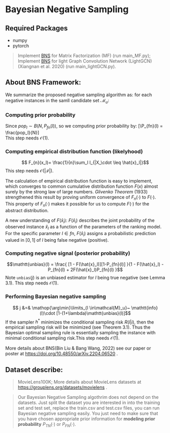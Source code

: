 # Bayesian Negative Sampling

## Required Packages
- numpy
- pytorch
>Implement [BNS](https://doi.org/10.48550/arXiv.2204.06520) for Matrix Factorization (MF) (run main_MF.py); <br>
>Implement [BNS](https://doi.org/10.48550/arXiv.2204.06520) for light Graph Convolution Network (LightGCN) (Xiangnan et al. 2020) (run main_lightGCN.py).

## About BNS Framework:
We summarize the proposed negative sampling algorithm as: for each negative instances in the samll candidate set $\mathcal{M}_u$:

### Computing prior probability
Since  $pop_l \sim B (N, P_{fn}(l))$,  so we computing prior probability by:
[\P_{fn}(l) = \frac{pop_l}{N}]\
This step needs $\mathcal{O}(1)$.


### Computing  empirical distribution function (likelyhood) 
$$ F_{n}(x_l)= \frac{1}{n}\sum_l I_{|X_\cdot \leq \hat{x}_l|}$$
This step needs $\mathcal{O}(|\mathcal{I}|)$.
  
The calculation of empirical distribution function is easy to implement, which  converges to common cumulative distribution function $F(x)$ almost surely by the strong law of large numbers. *Glivenko Theorem* (1933) strengthened this result by proving uniform convergence of $F_n(\cdot)$ to $F(\cdot)$. This property of $F_n(\cdot)$ makes it possible for us to compute $F(\cdot)$ for the abstract distribution. <br>

A new understanding of $F(\hat{x}_l)$: $F(\hat{x}_l)$ describes the joint probability of the observed instance $\hat{x}_l$ as a function of the parameters of the ranking model. For the specific parameter $l \in fn$, $F(\hat{x}_l)$ assigns a probabilistic prediction valued in $[0,1]$ of $l$ being false negative (positive).

### Computing  negative signal (posterior probability) 
$$\mathtt{unbias}(l) = \frac{  [1 - F(\hat{x}_l)][1-P_{fn}(l)] }{1 - F(\hat{x}_l) -P_{fn}(l) + 2F(\hat{x}_l)P_{fn}(l) }$$
Note $\mathtt{unbias}(j)$ is an unbiased estimator for $l$ being true negative (see Lemma 3.1). This step needs $\mathcal{O}(1)$.<br>

### Performing Bayesian negative sampling
$$ j   &=&   \mathop{\arg\min}\limits_{l \in\mathcal{M}_u}~ \mathtt{info}(l)\cdot [1-(1+\lambda)\mathtt{unbias}(l)]$$
If the sampler $h^*$ minimizes the conditional sampling risk $R(l|i)$, then the empirical sampling risk will be minimized (see Theorem 3.1). Thus the Bayesian optimal sampling rule is essentially sampling the instance with minimal conditional sampling risk.This step needs $\mathcal{O}(1)$. <br>

More details about BNS(Bin Liu & Bang Wang, 2022) see our paper or poster at https://doi.org/10.48550/arXiv.2204.06520 .

## Dataset describe: 
>MovieLens100K; More details about MovieLens datasets at https://grouplens.org/datasets/movielens .<br>

>Our Bayesian Negative Sampling algothrim does not depend on the datasets. Just split the dataset you are interested in into the training set and test set, replace the train.csv and test.csv files, you can run Bayesian negative sampling easily. You just need to make sure that you have chosen appropriate prior information for **modeling prior probability** $P_{TN}(\cdot)$ or $P_{FN}(\cdot)$.

